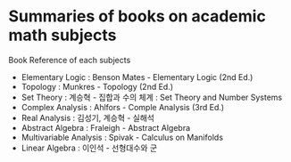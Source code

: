 Summaries of books on academic math subjects
================
Book Reference of each subjects
* Elementary Logic : Benson Mates - Elementary Logic (2nd Ed.)
* Topology : Munkres - Topology (2nd Ed.)
* Set Theory : 계승혁 - 집합과 수의 체계 : Set Theory and Number Systems
* Complex Analysis : Ahlfors - Comple Analysis (3rd Ed.)
* Real Analysis : 김성기, 계승혁 - 실해석
* Abstract Algebra : Fraleigh - Abstract Algebra
* Multivariable Analysis : Spivak - Calculus on Manifolds
* Linear Algebra : 이인석 - 선형대수와 군
